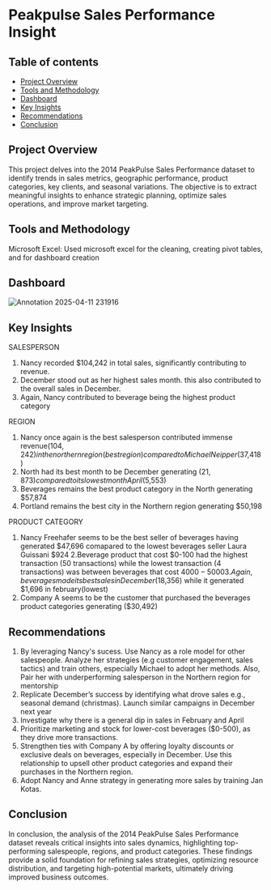 # Peakpulse Sales Performance Insight
## Table of contents
- [Project Overview](#project-overview)
- [Tools and Methodology](#tools-and-methodology)
- [Dashboard](#dashboard)
- [Key Insights](#key-insights)
- [Recommendations](#recommendations)
- [Conclusion](#conclusion)
## Project Overview
This project delves into the 2014 PeakPulse Sales Performance dataset to identify trends in sales metrics, geographic performance, product categories, key clients, and seasonal variations. The objective is to extract meaningful insights to enhance strategic planning, optimize sales operations, and improve market targeting.
## Tools and Methodology
Microsoft Excel: Used microsoft excel for the cleaning, creating pivot tables, and for dashboard creation
## Dashboard 
![Annotation 2025-04-11 231916](https://github.com/user-attachments/assets/5e4653d1-cb3f-408b-9885-236647640e4c)
## Key Insights
SALESPERSON
1. Nancy recorded $104,242 in total sales, significantly contributing to revenue.
2. December stood out as her highest sales month. this also contributed to the overall sales in December.
3. Again, Nancy contributed to beverage being the highest product category 

REGION
1. Nancy once again is the best salesperson contributed immense revenue($104,242) in the northern region(best region) compared to Michael Neipper($37,418) 
2. North had its best month to be December generating ($21,873) compared to its lowest month April($5,553)
3. Beverages remains the best product category in the North generating $57,874
4. Portland remains the best city in the Northern region generating $50,198

PRODUCT CATEGORY
1. Nancy Freehafer seems to be the best seller of beverages having generated $47,696 comapared to the lowest beverages seller Laura Guissani $924
2.Beverage product that cost $0-100 had the highest transaction (50 transactions) while the lowest transaction (4 transactions) was between beverages that cost $4000-5000
3.Again, beverages made its best sales in December ($18,356) while it generated $1,696 in february(lowest)
4. Company A seems to be the customer that purchased the beverages product categories generating ($30,492)
## Recommendations
1. By leveraging Nancy's sucess. Use Nancy as a role model for other salespeople. Analyze her strategies (e.g customer engagement, sales tactics) and train others, especially Michael to adopt her methods. Also, Pair her with underperforming salesperson in the Northern region for mentorship
2. Replicate December’s success by identifying what drove sales e.g., seasonal demand (christmas). Launch similar campaigns in December next year
3. Investigate why there is a general dip in sales in February and April
4. Prioritize marketing and stock for lower-cost beverages ($0-500), as they drive more transactions.
5. Strengthen ties with Company A by offering loyalty discounts or exclusive deals on beverages, especially in December. Use this relationship to upsell other product categories and expand their purchases in the Northern region.
6. Adopt Nancy and Anne strategy in generating more sales by training Jan Kotas.

## Conclusion
In conclusion, the analysis of the 2014 PeakPulse Sales Performance dataset reveals critical insights into sales dynamics, highlighting top-performing salespeople, regions, and product categories. These findings provide a solid foundation for refining sales strategies, optimizing resource distribution, and targeting high-potential markets, ultimately driving improved business outcomes.



